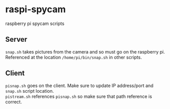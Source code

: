 # raspi-spycam
raspberry pi spycam scripts


## Server
`snap.sh` takes pictures from the camera and so must go on the raspberry pi. Referenced at the location `/home/pi/bin/snap.sh` in other scripts.

## Client
`pisnap.sh` goes on the client. Make sure to update IP address/port and `snap.sh` script location.  
`pistream.sh` references `pisnap.sh` so make sure that path reference is correct.


